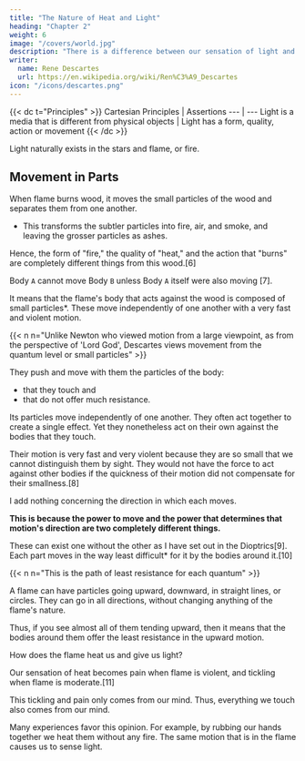 ```yaml
---
title: "The Nature of Heat and Light"
heading: "Chapter 2"
weight: 6
image: "/covers/world.jpg"
description: "There is a difference between our sensation of light and what is in the objects that produces that sensation"
writer:
  name: Rene Descartes
  url: https://en.wikipedia.org/wiki/Ren%C3%A9_Descartes
icon: "/icons/descartes.png"
---
```



{{< dc t="Principles" >}}
Cartesian Principles | Assertions
--- | ---
Light is a media that is different from physical objects |  Light has a form, quality, action or movement
{{< /dc >}}



Light naturally exists in the stars and flame, or fire.


## Movement in Parts

When flame burns wood, it moves the small particles of the wood and separates them from one another. 
- This transforms the subtler particles into fire, air, and smoke, and leaving the grosser particles as ashes. 

Hence, the form of "fire," the quality of "heat," and the action that "burns" are completely different things from this wood.[6]

<!-- For my part, afraid of misleading myself if I suppose anything more than what I see must of necessity be there, I am content to conceive there the motion of its particles. For, posit "fire" in the wood, posit "heat" in the wood, and make the wood "burn" as much as you please. 

If you do not suppose in addition that some of its particles are moved or detached from their neighbors, I cannot imagine that it would undergo any alteration or change. 

By contrast, remove the "fire," remove the "heat," prevent the wood from "burning:" provided only that you grant me that there is some power that violently moves the subtler of its particles and separates them from the grosser, I find that that alone will be able to cause in the wood all the same changes that one experiences when it burns. -->


Body `A` cannot move Body `B` unless Body `A` itself were also moving [7]. 

It means that the flame's body that acts against the wood is composed of small particles*. These move independently of one another with a very fast and violent motion.


{{< n n="Unlike Newton who viewed motion from a large viewpoint, as from the perspective of 'Lord God', Descartes views movement from the quantum level or small particles" >}}


They push and move with them the particles of the body:
- that they touch and
- that do not offer much resistance. 

Its particles move independently of one another. They often act together to create a single effect. Yet they nonetheless act on their own against the bodies that they touch. 

Their motion is very fast and very violent because they are so small that we cannot distinguish them by sight. They would not have the force to act against other bodies if the quickness of their motion did not compensate for their smallness.[8]

I add nothing concerning the direction in which each moves. 

**This is because the power to move and the power that determines that motion's direction are two completely different things.** 

These can exist one without the other as I have set out in the Dioptrics[9]. Each part moves in the way least difficult* for it by the bodies around it.[10]

{{< n n="This is the path of least resistance for each quantum" >}}


A flame can have particles going upward, downward, in straight lines, or circles. They can go in all directions, without changing anything of the flame's nature. 

Thus, if you see almost all of them tending upward, then it means that the bodies around them offer the least resistance in the upward motion. 

<!-- you need not think that this is for any other reason than that the other bodies touching them are almost always disposed to offer them greater resistance in any other direction. -->

<!-- But, having recognized that the particles of the flame move in this manner, and that it suffices to conceive of their motions in order to understand how the flame has the power to consume the wood and to burn, pray let us examine if the same will not also suffice to make us understand --> 

How does the flame heat us and give us light? 

<!-- For, if that is the case, it will not be necessary for the flame to possess any other quality, and we will be able to say that it is this motion alone that is called now "heat" and now "light" according to the different effects it produces. -->

Our sensation of heat becomes pain when flame is violent, and tickling when flame is moderate.[11] 

This tickling and pain only comes from our mind. <!-- There is nothing outside our thought that is similar to the ideas we conceive of . --> Thus, everything we touch also comes from our mind. <!-- we can well believe also that there is nothing that is similar to that which we conceive of heat; rather, anything that can move the small particles of our hands, or of any other part of our body, can arouse this sensation in us. --> 

Many experiences favor this opinion. For example, by rubbing our hands together we heat them without any fire. <!-- , and any other body can also be heated without being placed close to a fire, provided only that it is shaken and rubbed in such a way that many of its small particles are moved and can move with them those of our hands --> <!-- As regards light, one can also well imagine that  --> The same motion that is in the flame causes us to sense light. <!-- But, because it is in this that the main part of my design consists, I want to try to explain it at some length and to take up my discourse from anew.
 -->
